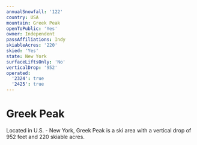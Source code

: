 ```yaml
---
annualSnowfall: '122'
country: USA
mountain: Greek Peak
openToPublic: 'Yes'
owner: Independent
passAffiliations: Indy
skiableAcres: '220'
skied: 'Yes'
state: New York
surfaceLiftsOnly: 'No'
verticalDrop: '952'
operated:
  '2324': true
  '2425': true
---
```



# Greek Peak

Located in U.S. - New York, Greek Peak is a ski area with a vertical drop of 952 feet and 220 skiable acres.
